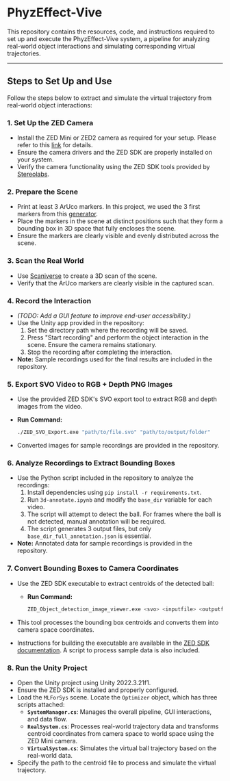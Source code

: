 # PhyzEffect-Vive

This repository contains the resources, code, and instructions required to set up and execute the PhyzEffect-Vive system, a pipeline for analyzing real-world object interactions and simulating corresponding virtual trajectories.

---

## Steps to Set Up and Use

Follow the steps below to extract and simulate the virtual trajectory from real-world object interactions:

### 1. **Set Up the ZED Camera**
   - Install the ZED Mini or ZED2 camera as required for your setup. Please refer to this [link](https://github.com/stereolabs/zed-sdk/tree/master) for details.
   - Ensure the camera drivers and the ZED SDK are properly installed on your system.
   - Verify the camera functionality using the ZED SDK tools provided by [Stereolabs](https://www.stereolabs.com/).

### 2. **Prepare the Scene**
   - Print at least 3 ArUco markers. In this project, we used the 3 first markers from this [generator](https://chev.me/arucogen/).
   - Place the markers in the scene at distinct positions such that they form a bounding box in 3D space that fully encloses the scene.
   - Ensure the markers are clearly visible and evenly distributed across the scene.

### 3. **Scan the Real World**
   - Use [Scaniverse](https://scaniverse.com/) to create a 3D scan of the scene.
   - Verify that the ArUco markers are clearly visible in the captured scan.

### 4. **Record the Interaction**
   - *(TODO: Add a GUI feature to improve end-user accessibility.)*
   - Use the Unity app provided in the repository:
     1. Set the directory path where the recording will be saved.
     2. Press "Start recording" and perform the object interaction in the scene. Ensure the camera remains stationary.
     3. Stop the recording after completing the interaction.
   - **Note:** Sample recordings used for the final results are included in the repository.

### 5. **Export SVO Video to RGB + Depth PNG Images**
   - Use the provided ZED SDK's SVO export tool to extract RGB and depth images from the video.
   - **Run Command:**

     ```bash
     ./ZED_SVO_Export.exe "path/to/file.svo" "path/to/output/folder"
     ```

   - Converted images for sample recordings are provided in the repository.

### 6. **Analyze Recordings to Extract Bounding Boxes**
   - Use the Python script included in the repository to analyze the recordings:
     1. Install dependencies using `pip install -r requirements.txt`.
     2. Run `3d-annotate.ipynb` and modify the `base_dir` variable for each video.
     3. The script will attempt to detect the ball. For frames where the ball is not detected, manual annotation will be required.
     4. The script generates 3 output files, but only `base_dir_full_annotation.json` is essential.
   - **Note:** Annotated data for sample recordings is provided in the repository.

### 7. **Convert Bounding Boxes to Camera Coordinates**
   - Use the ZED SDK executable to extract centroids of the detected ball:
     - **Run Command:**

       ```bash
       ZED_Object_detection_image_viewer.exe <svo> <inputfile> <outputfile>
       ```

   - This tool processes the bounding box centroids and converts them into camera space coordinates.
   - Instructions for building the executable are available in the [ZED SDK documentation](https://www.stereolabs.com/docs/app-development/cpp/windows). A script to process sample data is also included.

### 8. **Run the Unity Project**
   - Open the Unity project using Unity 2022.3.21f1.
   - Ensure the ZED SDK is installed and properly configured.
   - Load the `MLForSys` scene. Locate the `Optimizer` object, which has three scripts attached:
     - **`SystemManager.cs`**: Manages the overall pipeline, GUI interactions, and data flow.
     - **`RealSystem.cs`**: Processes real-world trajectory data and transforms centroid coordinates from camera space to world space using the ZED Mini camera.
     - **`VirtualSystem.cs`**: Simulates the virtual ball trajectory based on the real-world data.
   - Specify the path to the centroid file to process and simulate the virtual trajectory.
